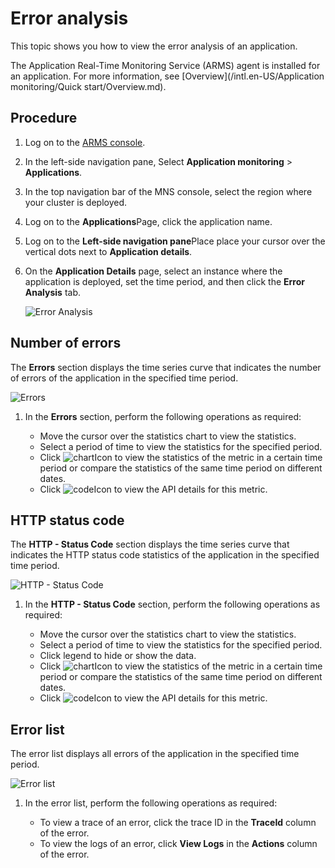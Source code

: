 # Error analysis

This topic shows you how to view the error analysis of an application.

The Application Real-Time Monitoring Service \(ARMS\) agent is installed for an application. For more information, see [Overview](/intl.en-US/Application monitoring/Quick start/Overview.md).

## Procedure

1.  Log on to the [ARMS console](https://arms-ap-southeast-1.console.aliyun.com/#/home).

2.  In the left-side navigation pane, Select **Application monitoring** \> **Applications**.

3.  In the top navigation bar of the MNS console, select the region where your cluster is deployed.

4.  Log on to the **Applications**Page, click the application name.

5.  Log on to the **Left-side navigation pane**Place place your cursor over the vertical dots next to **Application details**.

6.  On the **Application Details** page, select an instance where the application is deployed, set the time period, and then click the **Error Analysis** tab.

    ![Error Analysis](https://static-aliyun-doc.oss-accelerate.aliyuncs.com/assets/img/en-US/8575424161/p231802.png)


## Number of errors

The **Errors** section displays the time series curve that indicates the number of errors of the application in the specified time period.

![Errors](https://static-aliyun-doc.oss-accelerate.aliyuncs.com/assets/img/en-US/8575424161/p235714.png)

1.  In the **Errors** section, perform the following operations as required:

    -   Move the cursor over the statistics chart to view the statistics.
    -   Select a period of time to view the statistics for the specified period.
    -   Click ![chart](../images/p230753.png)Icon to view the statistics of the metric in a certain time period or compare the statistics of the same time period on different dates.
    -   Click ![code](../images/p230759.png)Icon to view the API details for this metric.

## HTTP status code

The **HTTP - Status Code** section displays the time series curve that indicates the HTTP status code statistics of the application in the specified time period.

![HTTP - Status Code](https://static-aliyun-doc.oss-accelerate.aliyuncs.com/assets/img/en-US/8575424161/p235727.png)

1.  In the **HTTP - Status Code** section, perform the following operations as required:

    -   Move the cursor over the statistics chart to view the statistics.
    -   Select a period of time to view the statistics for the specified period.
    -   Click legend to hide or show the data.
    -   Click ![chart](../images/p230753.png)Icon to view the statistics of the metric in a certain time period or compare the statistics of the same time period on different dates.
    -   Click ![code](../images/p230759.png)Icon to view the API details for this metric.

## Error list

The error list displays all errors of the application in the specified time period.

![Error list](https://static-aliyun-doc.oss-accelerate.aliyuncs.com/assets/img/en-US/8575424161/p235738.png)

1.  In the error list, perform the following operations as required:

    -   To view a trace of an error, click the trace ID in the **TraceId** column of the error.
    -   To view the logs of an error, click **View Logs** in the **Actions** column of the error.

